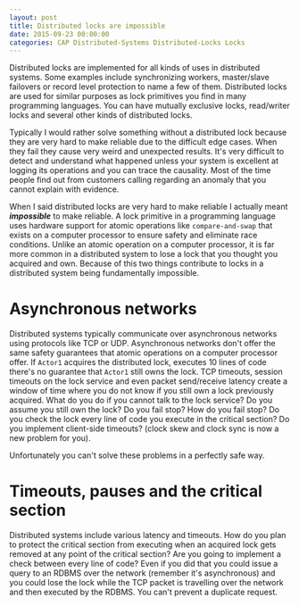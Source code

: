 ```yaml
---
layout: post
title: Distributed locks are impossible
date: 2015-09-23 00:00:00
categories: CAP Distributed-Systems Distributed-Locks Locks
---
```


Distributed locks are implemented for all kinds of uses in distributed systems. Some examples include synchronizing workers, master/slave failovers or record level protection to name a few of them. Distributed locks are used for similar purposes as lock primitives you find in many programming languages. You can have mutually exclusive locks, read/writer locks and several other kinds of distributed locks. 

Typically I would rather solve something without a distributed lock because they are very hard to make reliable due to the difficult edge cases. When they fail they cause very weird and unexpected results. It's very difficult to detect and understand what happened unless your system is excellent at logging its operations and you can trace the causality. Most of the time people find out from customers calling regarding an anomaly that you cannot explain with evidence.

When I said distributed locks are very hard to make reliable I actually meant *__impossible__* to make reliable. A lock primitive in a programming language uses hardware support for atomic operations like `compare-and-swap` that exists on a computer processor to ensure safety and eliminate race conditions. Unlike an atomic operation on a computer processor, it is far more common in a distributed system to lose a lock that you thought you acquired and own. Because of this two things contribute to locks in a distributed system being fundamentally impossible.

# Asynchronous networks
Distributed systems typically communicate over asynchronous networks using protocols like TCP or UDP. Asynchronous  networks don't offer the same safety guarantees that atomic operations on a computer processor offer. If `Actor1` acquires the distributed lock, executes 10 lines of code there's no guarantee that `Actor1` still owns the lock. TCP timeouts, session timeouts on the lock service and even packet send/receive latency create a window of time where you do not know if you still own a lock previously acquired. What do you do if you cannot talk to the lock service? Do you assume you still own the lock? Do you fail stop? How do you fail stop? Do you check the lock every line of code you execute in the critical section? Do you implement client-side timeouts? (clock skew and clock sync is now a new problem for you). 

Unfortunately you can't solve these problems in a perfectly safe way.

# Timeouts, pauses and the critical section
Distributed systems include various latency and timeouts. How do you plan to protect the critical section from executing when an acquired lock gets removed at any point of the critical section? Are you going to implement a check between every line of code? Even if you did that you could issue a query to an RDBMS over the network (remember it's asynchronous) and you could lose the lock while the TCP packet is travelling over the network and then executed by the RDBMS. You can't prevent a duplicate request.
